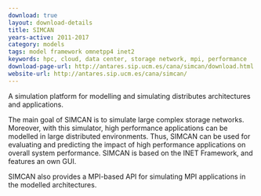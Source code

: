```yaml
---
download: true
layout: download-details
title: SIMCAN
years-active: 2011-2017
category: models
tags: model framework omnetpp4 inet2
keywords: hpc, cloud, data center, storage network, mpi, performance
download-page-url: http://antares.sip.ucm.es/cana/simcan/download.html
website-url: http://antares.sip.ucm.es/cana/simcan/
---
```


A simulation platform for modelling and simulating distributes architectures
and applications.

The main goal of SIMCAN is to simulate large complex storage networks. Moreover,
with this simulator, high performance applications can be modelled in large
distributed environments. Thus, SIMCAN can be used for evaluating and predicting
the impact of high performance applications on overall system performance.
SIMCAN is based on the INET Framework, and features an own GUI.

SIMCAN also provides a MPI-based API for simulating MPI applications in
the modelled architectures.
